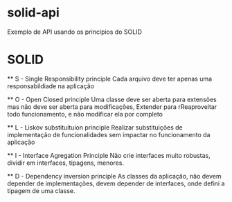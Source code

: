 # solid-api
Exemplo de API usando os princípios do SOLID

# SOLID
** S - Single Responsibility principle
Cada arquivo deve ter apenas uma responsabildiade na aplicação

** O - Open Closed principle
Uma classe deve ser aberta para extensões mas não deve ser aberta para modificações,
Extender para rReaproveitar todo funcionamento, e não modificar ela por completo

** L - Liskov substituituion principle
Realizar substituições de implementação de funcionalidades sem impactar no funcionamento da aplicação

** I - Interface Agregation Principle
Não crie interfaces muito robustas, dividir em interfaces, tipagens, menores.

** D - Dependency inversion principle
As classes da aplicação, não devem depender de implementações, devem depender de interfaces,
onde defini a tipagem de uma classe.
